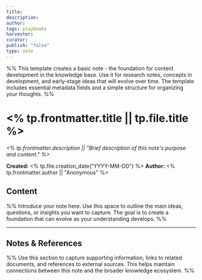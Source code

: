 ```yaml
---
title: 
description: 
author: 
tags: playbooks
harvester: 
curator: 
publish: "false"
type: note
---
```

%% This template creates a basic note - the foundation for content development in the knowledge base. Use it for research notes, concepts in development, and early-stage ideas that will evolve over time. The template includes essential metadata fields and a simple structure for organizing your thoughts. %%

# <% tp.frontmatter.title || tp.file.title %>

_<% tp.frontmatter.description || "Brief description of this note's purpose and content." %>_

**Created:** <% tp.file.creation_date("YYYY-MM-DD") %>
**Author:** <% tp.frontmatter.author || "Anonymous" %>

## Content

%% Introduce your note here. Use this space to outline the main ideas, questions, or insights you want to capture. The goal is to create a foundation that can evolve as your understanding develops. %%

---

## Notes & References

%% Use this section to capture supporting information, links to related documents, and references to external sources. This helps maintain connections between this note and the broader knowledge ecosystem. %%
